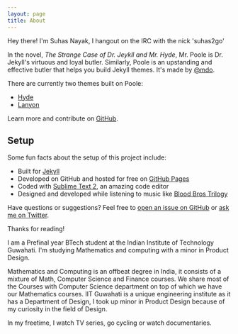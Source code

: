 ```yaml
---
layout: page
title: About
---
```


<p class="message">
  Hey there! I'm Suhas Nayak, I hangout on the IRC with the nick 'suhas2go'
</p>

In the novel, *The Strange Case of Dr. Jeykll and Mr. Hyde*, Mr. Poole is Dr. Jekyll's virtuous and loyal butler. Similarly, Poole is an upstanding and effective butler that helps you build Jekyll themes. It's made by [@mdo](https://twitter.com/mdo).

There are currently two themes built on Poole:

* [Hyde](http://hyde.getpoole.com)
* [Lanyon](http://lanyon.getpoole.com)

Learn more and contribute on [GitHub](https://github.com/poole).

## Setup

Some fun facts about the setup of this project include:

* Built for [Jekyll](http://jekyllrb.com)
* Developed on GitHub and hosted for free on [GitHub Pages](https://pages.github.com)
* Coded with [Sublime Text 2](http://sublimetext.com), an amazing code editor
* Designed and developed while listening to music like [Blood Bros Trilogy](https://soundcloud.com/maddecent/sets/blood-bros-series)

Have questions or suggestions? Feel free to [open an issue on GitHub](https://github.com/poole/issues/new) or [ask me on Twitter](https://twitter.com/mdo).

Thanks for reading!

I am a Prefinal year BTech student at the Indian Institute of Technology Guwahati. I'm studying Mathematics and computing with a minor in Product Design.

Mathematics and Computing is an offbeat degree in India, it consists of a mixture of Math, Computer Science and Finance courses. We share most of the Courses with Computer Science department on top of which we have our Mathematics courses. IIT Guwahati is a unique engineering institute as it has a Department of Design, I took up minor in Product Design because of my curiosity in the field of Design.



In my freetime, I watch TV series, go cycling or watch documentaries.
